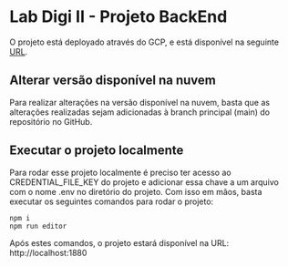 # Lab Digi II - Projeto BackEnd

O projeto está deployado através do GCP, e está disponível na seguinte
[URL](https://20221130t144137-dot-labdigi-nodered.rj.r.appspot.com).

## Alterar versão disponível na nuvem

Para realizar alterações na versão disponível na nuvem, basta que as alterações realizadas sejam adicionadas à branch principal (main) do repositório no GitHub.

## Executar o projeto localmente

Para rodar esse projeto localmente é preciso ter acesso ao CREDENTIAL_FILE_KEY do projeto e adicionar essa chave a um arquivo com o nome .env no diretório do projeto.
Com isso em mãos, basta executar os seguintes comandos para rodar o projeto:
```shell
npm i
npm run editor
```
Após estes comandos, o projeto estará disponível na URL: http://localhost:1880


